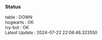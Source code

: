 ### Status


table : DOWN  
hogwarts : OK  
icy-bot : OK  
Latest Update : 2024-07-22 22:08:46.323550
